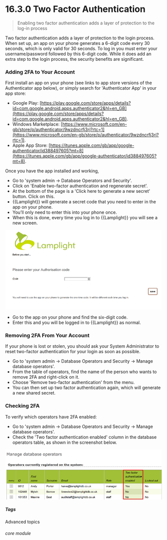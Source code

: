 # 16.3.0 <i class="fa fa-cogs"></i> Two Factor Authentication

> Enabling two factor authentication adds a layer of protection to the log-in process



Two factor authentication adds a layer of protection to the login process. When set up, an app on your phone generates a 6-digit code every 30 seconds, which is only valid for 30 seconds. To log in you must enter your username/password followed by this 6-digit code. While it does add an extra step to the login process, the security benefits are significant.

### Adding 2FA to Your Account

First install an app on your phone (see links to app store versions of the Authenticator app below), or simply search for 'Authenticator App' in your app store: 
  - Google Play: [https://play.google.com/store/apps/details?id=com.google.android.apps.authenticator2&hl=en_GB](https://play.google.com/store/apps/details?id=com.google.android.apps.authenticator2&hl=en_GB).
  - Windows Marketplace: [https://www.microsoft.com/en-gb/store/p/authenticator/9wzdncrfj3rj?rtc=1](https://www.microsoft.com/en-gb/store/p/authenticator/9wzdncrfj3rj?rtc=1).
  - Apple App Store: [https://itunes.apple.com/gb/app/google-authenticator/id388497605?mt=8](https://itunes.apple.com/gb/app/google-authenticator/id388497605?mt=8).

Once you have the app installed and working, 
- Go to 'system admin -> Database Operators and Security'.
- Click on 'Enable two-factor authentication and regenerate secret'.  
- At the bottom of the page is a 'Click here to generate a new secret' button. Click on this. 
- {{Lamplight}} will generate a secret code that you need to enter in the app on your phone.
- You’ll only need to enter this into your phone once. 
- When this is done, every time you log in to {{Lamplight}} you will see a new screen.

![2FA Login Screen](16.3.0a.png)

- Go to the app on your phone and find the six-digit code.
- Enter this and you will be logged in to {{Lamplight}} as normal.

### Removing 2FA From Your Account

If your phone is lost or stolen, you should ask your System Administrator to reset two-factor authentication for your login as soon as possible.  
- Go to 'system admin -> Database Operators and Security -> Manage database operators'.
- From the table of operators, find the name of the person who wants to remove 2FA and right-click on it.
- Choose 'Remove two-factor authentication' from the menu.
- You can then set up two factor authentication again, which will generate a new shared secret.  

### Checking 2FA

To verify which operators have 2FA enabled:
- Go to 'system admin -> Database Operators and Security -> Manage database operators'.
- Check the 'Two factor authentication enabled' column in the database operators table, as shown in the screenshot below.

![2FA Table Column](16.3.0b.png)


##### Tags
Advanced topics

###### core module
